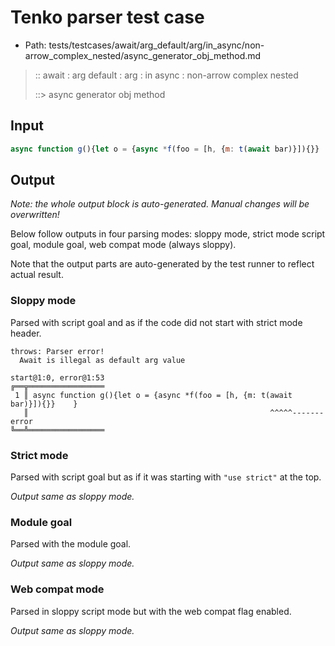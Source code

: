 # Tenko parser test case

- Path: tests/testcases/await/arg_default/arg/in_async/non-arrow_complex_nested/async_generator_obj_method.md

> :: await : arg default : arg : in async : non-arrow complex nested
>
> ::> async generator obj method

## Input

`````js
async function g(){let o = {async *f(foo = [h, {m: t(await bar)}]){}}    }
`````

## Output

_Note: the whole output block is auto-generated. Manual changes will be overwritten!_

Below follow outputs in four parsing modes: sloppy mode, strict mode script goal, module goal, web compat mode (always sloppy).

Note that the output parts are auto-generated by the test runner to reflect actual result.

### Sloppy mode

Parsed with script goal and as if the code did not start with strict mode header.

`````
throws: Parser error!
  Await is illegal as default arg value

start@1:0, error@1:53
╔══╦═════════════════
 1 ║ async function g(){let o = {async *f(foo = [h, {m: t(await bar)}]){}}    }
   ║                                                      ^^^^^------- error
╚══╩═════════════════

`````

### Strict mode

Parsed with script goal but as if it was starting with `"use strict"` at the top.

_Output same as sloppy mode._

### Module goal

Parsed with the module goal.

_Output same as sloppy mode._

### Web compat mode

Parsed in sloppy script mode but with the web compat flag enabled.

_Output same as sloppy mode._
